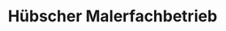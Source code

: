 ---
title: "Hübscher Malerfachbetrieb"
url: /elsterwerda/huebscher-malerfachbetrieb/
shop: Farben
---